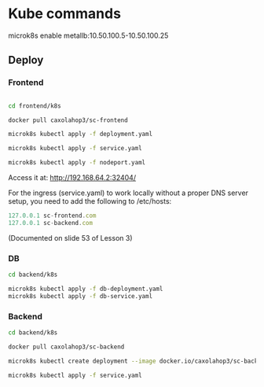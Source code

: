 # Kube commands

microk8s enable metallb:10.50.100.5-10.50.100.25

## Deploy

### Frontend

```bash

cd frontend/k8s

docker pull caxolahop3/sc-frontend

microk8s kubectl apply -f deployment.yaml

microk8s kubectl apply -f service.yaml

microk8s kubectl apply -f nodeport.yaml
```

Access it at: http://192.168.64.2:32404/


For the ingress (service.yaml) to work locally without a proper DNS server
setup, you need to add the following to /etc/hosts:

```jsx
127.0.0.1 sc-frontend.com
127.0.0.1 sc-backend.com
```

(Documented on slide 53 of Lesson 3)

### DB

```bash
cd backend/k8s

microk8s kubectl apply -f db-deployment.yaml
microk8s kubectl apply -f db-service.yaml
```

### Backend

```bash
cd backend/k8s

docker pull caxolahop3/sc-backend

microk8s kubectl create deployment --image docker.io/caxolahop3/sc-backend:latest backend-deployment

microk8s kubectl apply -f service.yaml
```
